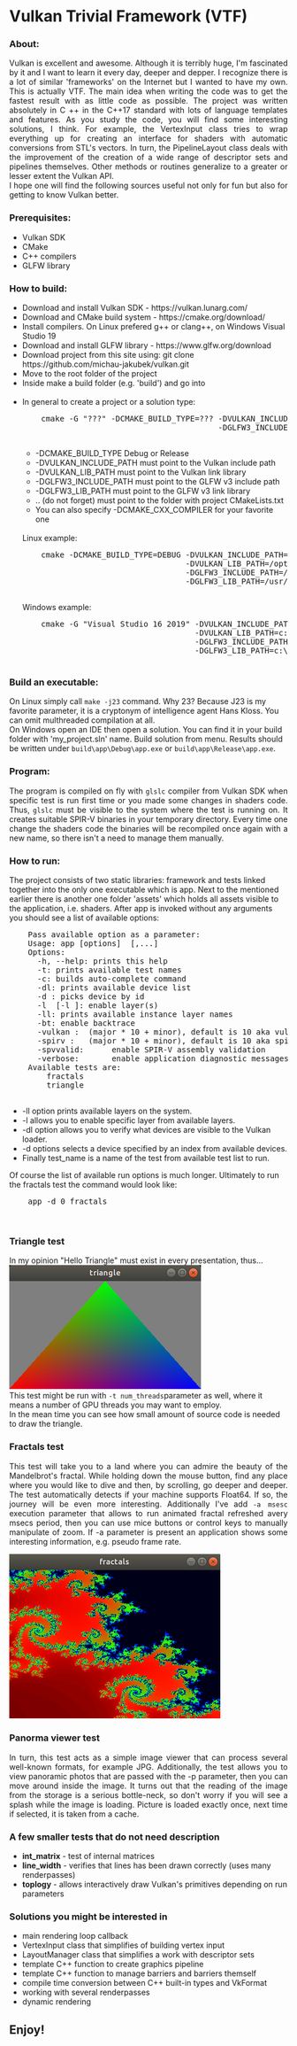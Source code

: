 <h1>Vulkan Trivial Framework (VTF)</h1>

<h3>About:</h3>
<p align="justify">
Vulkan is excellent and awesome. Although it is terribly huge, I'm fascinated by it and I want to learn it every day, deeper and depper. I recognize there is a lot of similar 'frameworks' on the Internet but I wanted to have my own. This is actually VTF. The main idea when writing the code was to get the fastest result with as little code as possible. The project was written absolutely in C ++ in the C++17 standard with lots of language templates and features. As you study the code, you will find some interesting solutions, I think. For example, the VertexInput class tries to wrap everything up for creating an interface for shaders with automatic conversions from STL's vectors. In turn, the PipelineLayout class deals with the improvement of the creation of a wide range of descriptor sets and pipelines themselves. Other methods or routines generalize to a greater or lesser extent the Vulkan API.<br>I hope one will find the following sources useful not only for fun but also for getting to know Vulkan better.</p> 
<h3>Prerequisites:</h3>
<ul>
  <li>Vulkan SDK</li>
  <li>CMake</li>
  <li>C++ compilers</li>
  <li>GLFW library</li>
</ul>

<h3>How to build:</h3>
<ul>
  <li>Download and install Vulkan SDK   - https://vulkan.lunarg.com/</li>
  <li>Download and CMake build system   - https://cmake.org/download/</li>
  <li>Install compilers. On Linux prefered g++ or clang++, on Windows Visual Studio 19</li>
  <li>Download and install GLFW library - https://www.glfw.org/download</li>
  <li>Download project from this site using: git clone https://github.com/michau-jakubek/vulkan.git</li>
  <li>Move to the root folder of the project</li>
  <li>Inside make a build folder (e.g. 'build') and go into</li>
  <BR />
  <li>In general to create a project or a solution type:
  <pre>
    cmake -G "???" -DCMAKE_BUILD_TYPE=??? -DVULKAN_INCLUDE_PATH=??? -DVULKAN_LIB_PATH=???
                                          -DGLFW3_INCLUDE_PATH=???  -DGLFW3_LIB_PATH=??? ..
  </pre>
  <ul>
    <li>-DCMAKE_BUILD_TYPE    Debug or Release</li>
    <li>-DVULKAN_INCLUDE_PATH must point to the Vulkan include path</li>
    <li>-DVULKAN_LIB_PATH     must point to the Vulkan link library</li>
    <li>-DGLFW3_INCLUDE_PATH  must point to the GLFW v3 include path</li>
    <li>-DGLFW3_LIB_PATH      must point to the GLFW v3 link library</li>
    <li>.. (do not forget)    must point to the folder with project CMakeLists.txt</li>
    <li>You can also specify -DCMAKE_CXX_COMPILER for your favorite one</li>
  </ul>
  <BR />
    Linux example:
    <pre>
    cmake -DCMAKE_BUILD_TYPE=DEBUG -DVULKAN_INCLUDE_PATH=/opt/vulkan/1.3.204.1/x86_64/include \
                                   -DVULKAN_LIB_PATH=/opt/vulkan/1.3.204.1/x86_64/lib/libvulkan.so \
                                   -DGLFW3_INCLUDE_PATH=/usr/include \
                                   -DGLFW3_LIB_PATH=/usr/lib/x86_64-linux-gnu/libglfw.so.3 ..
    </pre>
    Windows example:
    <pre>
    cmake -G "Visual Studio 16 2019" -DVULKAN_INCLUDE_PATH=c:\\VulkanSDK\\1.3.216.0\\Include ^
                                     -DVULKAN_LIB_PATH=c:\\VulkanSDK\\1.3.216.0\\Lib\\vulkan-1.lib ^
                                     -DGLFW3_INCLUDE_PATH=c:\\VulkanDeps\\glfw-3.3.8.bin.WIN64\\include ^
                                     -DGLFW3_LIB_PATH=c:\\VulkanDeps\\glfw-3.3.8.bin.WIN64\\lib-vc2019\\glfw3.lib ..
    </pre>
    </li>
</ul>
<h3>Build an executable:</h3>
    On Linux simply call <code>make -j23</code> command. Why 23? Because J23 is my favorite parameter, it is a cryptonym of intelligence agent Hans Kloss. You can omit multhreaded compilation at all.
    <br>
    On Windows open an IDE then open a solution. You can find it in your build folder with 'my_project.sln' name. Build solution from menu. Results should be written under
    <code>build\app\Debug\app.exe</code> or <code>build\app\Release\app.exe</code>.
    
<h3>Program:</h3>
<p align="justify">The program is compiled on fly with <code>glslc</code> compiler from Vulkan SDK when specific test is run first time or you made some changes in shaders code. Thus, <code>glslc</code> must be visible to the system where the test is running on. It creates suitable SPIR-V binaries in your temporary directory. Every time one change the shaders code the binaries will be recompiled once again with a new name, so there isn't a need to manage them manually.</p>

<h3>How to run:</h3>
  The project consists of two static libraries: framework and tests linked together into the only one executable which is app.
  Next to the mentioned earlier there is another one folder 'assets' which holds all assets visible to the application, i.e. shaders.
  After app is invoked without any arguments you should see a list of available options:
<pre>
    Pass available option as a parameter:
    Usage: app [options] <test_name> [<test_param>,...]
    Options:
      -h, --help: prints this help
      -t: prints available test names
      -c: builds auto-complete command
      -dl: prints available device list
      -d <id>: picks device by id
      -l <layer> [-l <layer>]: enable layer(s)
      -ll: prints available instance layer names
      -bt: enable backtrace
      -vulkan <ver>:  (major * 10 + minor), default is 10 aka vulkan1.0
      -spirv <ver>:   (major * 10 + minor), default is 10 aka spirv1.0
      -spvvalid:      enable SPIR-V assembly validation
      -verbose:       enable application diagnostic messages
    Available tests are:
        fractals
        triangle
   </pre>
   <ul>
   <li>-ll option prints available layers on the system.</li>
   <li>-l  allows you to enable specific layer from available layers.</li>
   <li>-dl option allows you to verify what devices are visible to the Vulkan loader.</li>
   <li>-d  options selects a device specified by an index from available devices.</li>
   <li>Finally test_name is a name of the test from available test list to run.</li>
   </ul>
   Of course the list of available run options is much longer.
   Ultimately to run the fractals test the command would look like:
     <pre>    app -d 0 fractals</pre>
<br>
<h3>Triangle test</h3>
In my opinion "Hello Triangle" must exist in every presentation, thus...<BR />
<img src="triangle.png" alt="triangle" /><BR />
This test might be run with <code>-t num_threads</code>parameter as well, where it means a number of GPU threads you may want to
 employ.<BR />In the mean time you can see how small amount of source code is needed to draw the triangle.
<h3>Fractals test</h3>
<p align="justify">
This test will take you to a land where you can admire the beauty of the Mandelbrot's fractal. While holding down the mouse button, find any place where you would like to dive and then, by scrolling, go deeper and deeper. The test automatically detects if your machine supports Float64. If so, the journey will be even more interesting. Additionally I've add <code>-a msesc</code> execution parameter that allows to run animated fractal refreshed avery msecs period, then you can use mice buttons or control keys to manually manipulate of zoom.
If -a parameter is present an application shows some interesting information, e.g. pseudo frame rate.
</p>
<img src="fractals.png" alt="fractals" />
<h3>Panorma viewer test</h3>
<p align="justify">
In turn, this test acts as a simple image viewer that can process several well-known formats, for example JPG. 
Additionally, the test allows you to view panoramic photos that are passed with the -p parameter, then you can move
around inside the image. It turns out that the reading of the image from the storage is a serious bottle-neck, so don't
worry if you will see a splash while the image is loading. Picture is loaded exactly once, next time if selected, it is
taken from a cache.
</p>
<h3>A few smaller tests that do not need description</h3>
<ul>
  <li><b>int_matrix</b> - test of internal matrices</li>
  <li><b>line_width</b> - verifies that lines has been drawn correctly (uses many renderpasses)</li>
  <li><b>toplogy</b> - allows interactively draw Vulkan's primitives depending on run parameters</li>
</ul>
<h3>Solutions you might be interested in</h3>
<ul>
  <li>main rendering loop callback</li>
  <li>VertexInput class that simplifies of building vertex input</li>
  <li>LayoutManager class that simplifies a work with descriptor sets</li>
  <li>template C++ function to create graphics pipeline</li>
  <li>template C++ function to manage barriers and barriers themself</li>
  <li>compile time conversion between C++ built-in types and VkFormat</li>
  <li>working with several renderpasses</li>
  <li>dynamic rendering</li>
</ul>
<h2>Enjoy!</h2>

